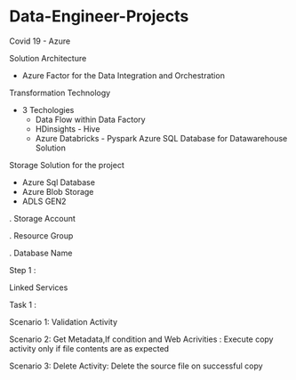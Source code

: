 # Data-Engineer-Projects

Covid 19 - Azure 

Solution Architecture 
- Azure Factor for the Data Integration and Orchestration

Transformation Technology 
- 3 Techologies
    - Data Flow within Data Factory
    - HDinsights - Hive
    - Azure Databricks - Pyspark
  Azure SQL Database for Datawarehouse Solution

Storage Solution for the project 
- Azure Sql Database
- Azure Blob Storage
- ADLS GEN2


. Storage Account 

. Resource Group

. Database Name


Step 1 :

Linked Services 

Task 1 :

Scenario 1:
Validation Activity 

Scenario 2:
Get Metadata,If condition and Web Acrivities : Execute copy activity only if file contents are as expected 

Scenario 3: 
Delete Activity: Delete the source file on successful copy 
